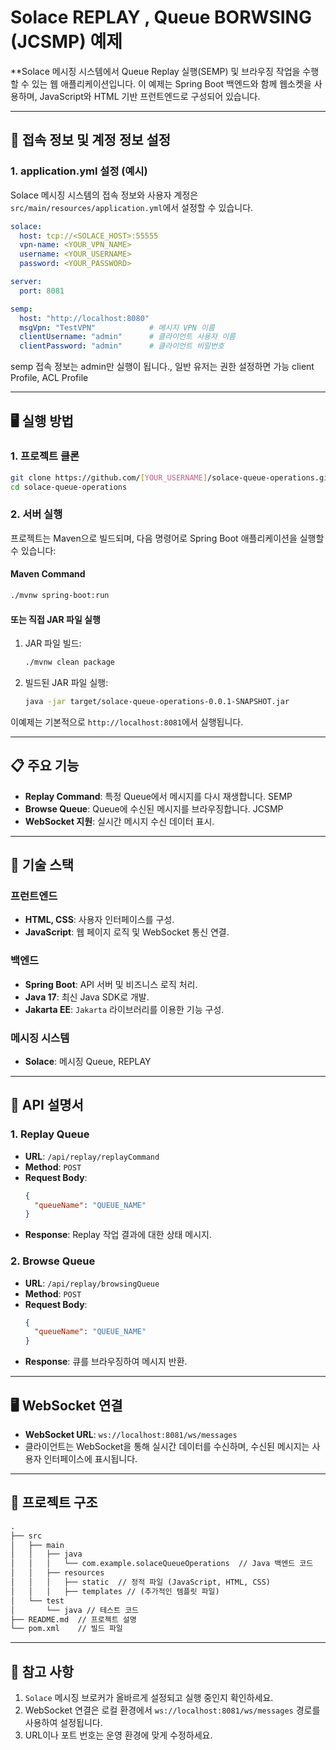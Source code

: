 # Solace REPLAY , Queue BORWSING (JCSMP) 예제

**Solace 메시징 시스템에서 Queue Replay 실행(SEMP) 및 브라우징 작업을 수행할 수 있는 웹 애플리케이션입니다. 이 예제는 Spring Boot 백엔드와 함께 웹소켓을 사용하며, JavaScript와 HTML 기반 프런트엔드로 구성되어 있습니다.

---

## 🔑 접속 정보 및 계정 정보 설정

### 1. application.yml 설정 (예시)
Solace 메시징 시스템의 접속 정보와 사용자 계정은 `src/main/resources/application.yml`에서 설정할 수 있습니다.

```yaml
solace:
  host: tcp://<SOLACE_HOST>:55555
  vpn-name: <YOUR_VPN_NAME>
  username: <YOUR_USERNAME>
  password: <YOUR_PASSWORD>

server:
  port: 8081

semp:
  host: "http://localhost:8080"
  msgVpn: "TestVPN"            # 메시지 VPN 이름
  clientUsername: "admin"      # 클라이언트 사용자 이름
  clientPassword: "admin"      # 클라이언트 비밀번호

```
semp 접속 정보는 admin만 실행이 됩니다., 일반 유저는 권한 설정하면 가능 client Profile, ACL Profile

---

## 🖥️ 실행 방법

### 1. 프로젝트 클론
```bash
git clone https://github.com/[YOUR_USERNAME]/solace-queue-operations.git
cd solace-queue-operations
```

### 2. 서버 실행

프로젝트는 Maven으로 빌드되며, 다음 명령어로 Spring Boot 애플리케이션을 실행할 수 있습니다:

#### Maven Command
```bash
./mvnw spring-boot:run
```

#### 또는 직접 JAR 파일 실행
1. JAR 파일 빌드:
    ```bash
    ./mvnw clean package
    ```
2. 빌드된 JAR 파일 실행:
    ```bash
    java -jar target/solace-queue-operations-0.0.1-SNAPSHOT.jar
    ```

이예제는 기본적으로 `http://localhost:8081`에서 실행됩니다.

---

## 📋 주요 기능

- **Replay Command**: 특정 Queue에서 메시지를 다시 재생합니다. SEMP 
- **Browse Queue**: Queue에 수신된 메시지를 브라우징합니다. JCSMP
- **WebSocket 지원**: 실시간 메시지 수신 데이터 표시.

---

## 🚀 기술 스택

### 프런트엔드
- **HTML, CSS**: 사용자 인터페이스를 구성.
- **JavaScript**: 웹 페이지 로직 및 WebSocket 통신 연결.

### 백엔드
- **Spring Boot**: API 서버 및 비즈니스 로직 처리.
- **Java 17**: 최신 Java SDK로 개발.
- **Jakarta EE**: `Jakarta` 라이브러리를 이용한 기능 구성.

### 메시징 시스템
- **Solace**: 메시징 Queue, REPLAY

---

## 📖 API 설명서

### 1. **Replay Queue**
- **URL**: `/api/replay/replayCommand`
- **Method**: `POST`
- **Request Body**:
  ```json
  {
    "queueName": "QUEUE_NAME"
  }
  ```
- **Response**: Replay 작업 결과에 대한 상태 메시지.

### 2. **Browse Queue**
- **URL**: `/api/replay/browsingQueue`
- **Method**: `POST`
- **Request Body**:
  ```json
  {
    "queueName": "QUEUE_NAME"
  }
  ```
- **Response**: 큐를 브라우징하여 메시지 반환.

---

## 🖥️ WebSocket 연결

- **WebSocket URL**: `ws://localhost:8081/ws/messages`
- 클라이언트는 WebSocket을 통해 실시간 데이터를 수신하며, 수신된 메시지는 사용자 인터페이스에 표시됩니다.

---

## 📂 프로젝트 구조

```markdown
.
├── src
│   ├── main
│   │   ├── java
│   │   │   └── com.example.solaceQueueOperations  // Java 백엔드 코드
│   │   ├── resources
│   │   │   ├── static  // 정적 파일 (JavaScript, HTML, CSS)
│   │   │   ├── templates // (추가적인 템플릿 파일)
│   └── test
│       └── java // 테스트 코드
├── README.md  // 프로젝트 설명
└── pom.xml    // 빌드 파일
```

---

## 📌 참고 사항

1. `Solace` 메시징 브로커가 올바르게 설정되고 실행 중인지 확인하세요.
2. WebSocket 연결은 로컬 환경에서 `ws://localhost:8081/ws/messages` 경로를 사용하여 설정됩니다.
3. URL이나 포트 번호는 운영 환경에 맞게 수정하세요.

